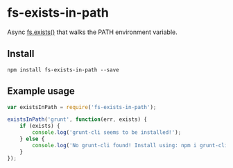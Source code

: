 # fs-exists-in-path

Async [fs.exists()](http://nodejs.org/api/fs.html#fs_fs_exists_path_callback) that walks the PATH environment variable.

## Install
```
npm install fs-exists-in-path --save
```

## Example usage
```js
var existsInPath = require('fs-exists-in-path');

existsInPath('grunt', function(err, exists) {
    if (exists) {
        console.log('grunt-cli seems to be installed!');
    } else {
        console.log('No grunt-cli found! Install using: npm i grunt-cli -g');
    }
});
```
